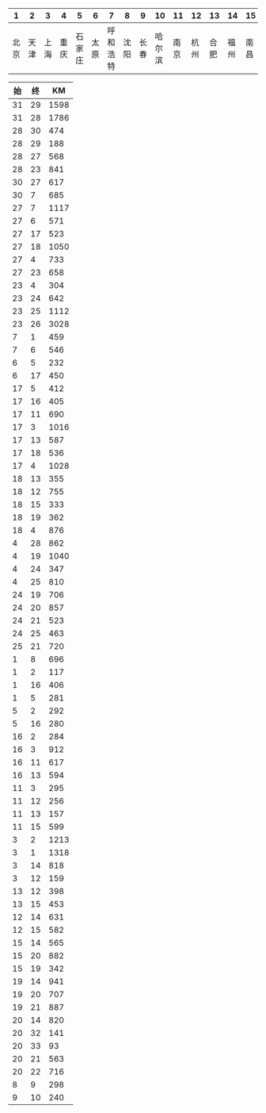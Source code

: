 | 1    | 2    | 3    | 4    | 5      | 6    | 7        | 8    | 9    | 10     | 11   | 12   | 13   | 14   | 15   | 16   | 17   | 18   | 19   | 20   | 21   | 22   | 23   | 24   | 25   | 26   | 27   | 28   | 29   | 30   | 31       | 32   | 33           | 34   |
| ---- | ---- | ---- | ---- | ------ | ---- | -------- | ---- | ---- | ------ | ---- | ---- | ---- | ---- | ---- | ---- | ---- | ---- | ---- | ---- | ---- | ---- | ---- | ---- | ---- | ---- | ---- | ---- | ---- | ---- | -------- | ---- | ------------ | ---- |
| 北京 | 天津 | 上海 | 重庆 | 石家庄 | 太原 | 呼和浩特 | 沈阳 | 长春 | 哈尔滨 | 南京 | 杭州 | 合肥 | 福州 | 南昌 | 济南 | 郑州 | 武汉 | 长沙 | 广州 | 南宁 | 海口 | 成都 | 贵阳 | 昆明 | 拉萨 | 西安 | 兰州 | 西宁 | 银川 | 乌鲁木齐 | 香港 | 澳门（珠海） | 台北 |








| 始   | 终   | KM   |
| ---- | ---- | ---- |
| 31   | 29   | 1598 |
| 31   | 28   | 1786 |
| 28   | 30   | 474  |
| 28   | 29   | 188  |
| 28   | 27   | 568  |
| 28   | 23   | 841  |
| 30   | 27   | 617  |
| 30   | 7    | 685  |
| 27   | 7    | 1117 |
| 27   | 6    | 571  |
| 27   | 17   | 523  |
| 27   | 18   | 1050 |
| 27   | 4    | 733  |
| 27   | 23   | 658  |
| 23   | 4    | 304  |
| 23   | 24   | 642  |
| 23   | 25   | 1112 |
| 23   | 26   | 3028 |
| 7    | 1    | 459  |
| 7    | 6    | 546  |
| 6    | 5    | 232  |
| 6    | 17   | 450  |
| 17   | 5    | 412  |
| 17   | 16   | 405  |
| 17   | 11   | 690  |
| 17   | 3    | 1016 |
| 17   | 13   | 587  |
| 17   | 18   | 536  |
| 17   | 4    | 1028 |
| 18   | 13   | 355  |
| 18   | 12   | 755  |
| 18   | 15   | 333  |
| 18   | 19   | 362  |
| 18   | 4    | 876  |
| 4    | 28   | 862  |
| 4    | 19   | 1040 |
| 4    | 24   | 347  |
| 4    | 25   | 810  |
| 24   | 19   | 706  |
| 24   | 20   | 857  |
| 24   | 21   | 523  |
| 24   | 25   | 463  |
| 25   | 21   | 720  |
| 1    | 8    | 696  |
| 1    | 2    | 117  |
| 1    | 16   | 406  |
| 1    | 5    | 281  |
| 5    | 2    | 292  |
| 5    | 16   | 280  |
| 16   | 2    | 284  |
| 16   | 3    | 912  |
| 16   | 11   | 617  |
| 16   | 13   | 594  |
| 11   | 3    | 295  |
| 11   | 12   | 256  |
| 11   | 13   | 157  |
| 11   | 15   | 599  |
| 3    | 2    | 1213 |
| 3    | 1    | 1318 |
| 3    | 14   | 818  |
| 3    | 12   | 159  |
| 13   | 12   | 398  |
| 13   | 15   | 453  |
| 12   | 14   | 631  |
| 12   | 15   | 582  |
| 15   | 14   | 565  |
| 15   | 20   | 882  |
| 15   | 19   | 342  |
| 19   | 14   | 941  |
| 19   | 20   | 707  |
| 19   | 21   | 887  |
| 20   | 14   | 820  |
| 20   | 32   | 141  |
| 20   | 33   | 93   |
| 20   | 21   | 563  |
| 20   | 22   | 716  |
| 8    | 9    | 298  |
| 9    | 10   | 240  |



